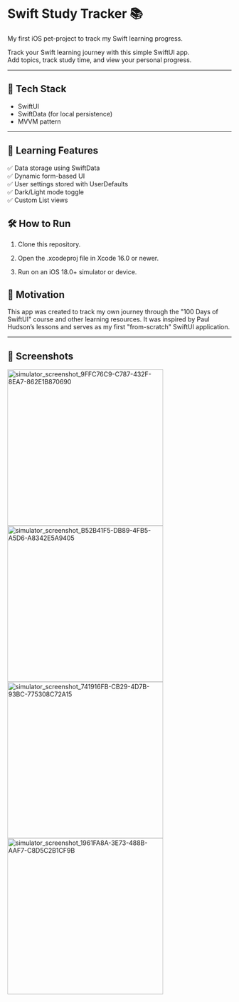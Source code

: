 # Swift Study Tracker 📚

My first iOS pet-project to track my Swift learning progress.

Track your Swift learning journey with this simple SwiftUI app.  
Add topics, track study time, and view your personal progress.

---

## 🔧 Tech Stack

- SwiftUI
- SwiftData (for local persistence)
- MVVM pattern

---

## 🎯 Learning Features 

✅ Data storage using SwiftData  
✅ Dynamic form-based UI  
✅ User settings stored with UserDefaults  
✅ Dark/Light mode toggle  
✅ Custom List views


## 🛠️ How to Run

1. Clone this repository.

2. Open the .xcodeproj file in Xcode 16.0 or newer.

3. Run on an iOS 18.0+ simulator or device.


## 🧠 Motivation

This app was created to track my own journey through the "100 Days of SwiftUI" course and other learning resources. 
It was inspired by Paul Hudson’s lessons and serves as my first "from-scratch" SwiftUI application.

---

## 📸 Screenshots

<img width="350" alt="simulator_screenshot_9FFC76C9-C787-432F-8EA7-862E1B870690" src="https://github.com/user-attachments/assets/ff081483-b496-4307-be4b-1d85fa2aec22" />

<img width="350" alt="simulator_screenshot_B52B41F5-DB89-4FB5-A5D6-A8342E5A9405" src="https://github.com/user-attachments/assets/db6b2074-6342-4cfd-bdc7-c4363d16cf6d" />

<img width="350" alt="simulator_screenshot_741916FB-CB29-4D7B-93BC-775308C72A15" src="https://github.com/user-attachments/assets/fa385816-6ab3-4b22-85aa-001bf4ae3f5c" />

<img width="350" alt="simulator_screenshot_1961FA8A-3E73-488B-AAF7-C8D5C2B1CF9B" src="https://github.com/user-attachments/assets/ae1725a5-f4f3-4c95-97e2-5055d7f7e2f0" />





